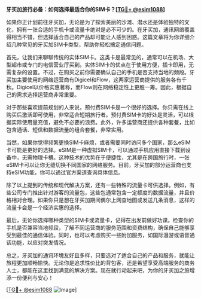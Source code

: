 **牙买加旅行必备：如何选择最适合你的SIM卡？[[TG💪+ @esim1088](https://t.me/s/esim1088)]**

如果你正计划前往牙买加，无论是为了探索美丽的沙滩、潜水还是体验独特的文化，拥有一张合适的手机卡或流量卡绝对是必不可少的。在牙买加，通讯网络覆盖得相当不错，但选择适合自己的产品却可能让人感到困惑。这篇文章将为你详细介绍几种常见的牙买加SIM卡类型，帮助你轻松搞定通信问题。

首先，让我们来聊聊传统的实体SIM卡。这类卡是最常见的，通常可以在机场、大型超市或专门的电信营业厅买到。实体SIM卡的优点在于使用方便，插卡即用，无需复杂的设置。不过，在购买之前你需要确认自己的手机是否支持当地的频段。牙买加主要使用的网络运营商有Digicel和Flow，这两家运营商提供的服务各有千秋。Digicel以价格实惠著称，而Flow则在网络稳定性上更胜一筹。因此，根据自己的需求选择运营商非常重要。

对于那些喜欢提前规划的人来说，预付费SIM卡是一个很好的选择。你只需在线上购买后激活即可使用，非常适合短期旅行者。预付费SIM卡的好处是灵活，可以根据实际使用量充值，避免不必要的浪费。此外，许多运营商还提供各种套餐，比如包含通话、短信和数据流量的组合套餐，非常实用。

当然，如果你觉得频繁更换SIM卡麻烦，或者需要同时访问多个国家，那么eSIM卡可能是更好的选择。eSIM是一种虚拟SIM卡，可以通过手机应用直接下载到设备中，无需物理卡槽。这种技术的优势在于便捷性，尤其是在跨国旅行时，一张eSIM卡可以让你无缝切换不同国家的网络服务。目前，牙买加的部分运营商也支持eSIM功能，你可以通过官方渠道查询具体信息。

除了以上提到的传统和现代解决方案，还有一些特殊的流量卡可供选择。例如，有些公司专门推出针对游客的流量包，这些包通常包含一定额度的数据流量，并且价格相对合理。如果你只是想在牙买加期间偶尔上网查地图或发送几条消息，这样的流量卡会是一个经济实惠的选择。

最后，无论你选择哪种类型的SIM卡或流量卡，记得在出发前做好功课。检查你的手机是否兼容当地频段，了解不同运营商的服务范围和资费结构，确保自己能够享受到最佳的通信体验。同时，也可以考虑购买一些附加服务，如国际漫游或语音通话功能，以应对突发情况。

总之，牙买加的通讯环境友好且多样，只要选对了适合自己的产品和服务，就能让旅程更加顺畅愉快。无论你是追求性价比的背包客，还是希望享受高端服务的商务人士，都能在这里找到满意的解决方案。现在就行动起来吧，为你的牙买加之旅增添一份便利与安心！

[[TG💪+ @esim1088](https://t.me/s/esim1088) ![Image](https://i.postimg.cc/4NQfJmqS/Snipaste-2025-05-13-00-14-12.png)]